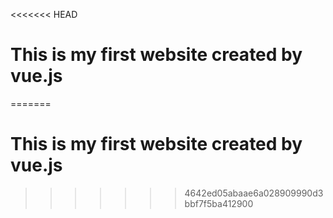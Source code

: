 <<<<<<< HEAD
# This is my first website created by vue.js
=======
# This is my first website created by vue.js
>>>>>>> 4642ed05abaae6a028909990d3bbf7f5ba412900
